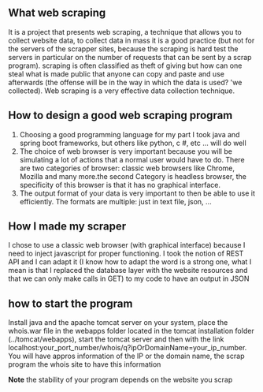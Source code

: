## What web scraping
It is a project that presents web scraping, a technique that allows you to collect website data, to collect data in mass it is a good practice (but not for the servers of the scrapper sites, because the scraping is hard test the servers in particular on the number of requests that can be sent by a scrap program). scraping is often classified as theft of giving but how can one steal what is made public that anyone can copy and paste and use afterwards (the offense will be in the way in which the data is used? 'we collected). Web scraping is a very effective data collection technique.

## How to design a good web scraping program
1. Choosing a good programming language for my part I took java and spring boot frameworks, but others like python, c #, etc ... will do well  
2. The choice of web browser is very important because you will be simulating a lot of actions that a normal user would have to do. There are two categories of browser: classic web browsers like Chrome, Mozilla and many more.the second  Category is headless browser, the specificity of this browser is that it has no graphical interface.
3. The output format of your data is very important to then be able to use it efficiently. The formats are multiple: just in text file, json, ... 

## How I made my scraper
I chose to use a classic web browser (with graphical interface) because I need to inject javascript for proper functioning. I took the notion of REST API and I can adapt it (I know how to adapt the word is a strong one, what I mean is that I replaced the database layer with the website resources and that we can only make calls in GET) to my code to have an output in JSON

## how to start the program
Install java and the apache tomcat server on your system, place the whois.war file in the webapps folder located in the tomcat installation folder (../tomcat/webapps), start the tomcat server and then with the link
localhost:your_port_number/whois/q?ipOrDomainName=your_ip_number.
You will have appros information of the IP or the domain name, the scrap program the whois site to have this information  

**Note** the stability of your program depends on the website you scrap

